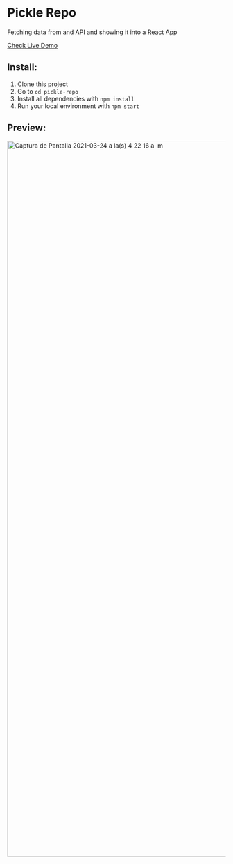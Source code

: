 # Pickle Repo
Fetching data from and API and showing it into a React App

[Check Live Demo](https://mariapazmp.github.io/pickle-repo/)

## Install:
1. Clone this project
2. Go to `cd pickle-repo`
3. Install all dependencies with `npm install`
4. Run your local environment with `npm start`


## Preview:
<img width="1652" alt="Captura de Pantalla 2021-03-24 a la(s) 4 22 16 a  m" src="https://user-images.githubusercontent.com/3606663/112285715-9b925000-8c58-11eb-9632-48db995f1374.png">
